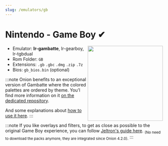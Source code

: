 ```yaml
---
slug: /emulators/gb
---
```


# Nintendo - Game Boy ✔

<img src="https://user-images.githubusercontent.com/44569252/188292860-7a8d651b-77f7-4b91-bc63-528cdf8580e8.png" align="right" width="240" />

- Emulator: **lr-gambatte**, lr-gearboy, lr-tgbdual
- Rom Folder: `GB`
- Extensions: `.gb` `.gbc` `.dmg` `.zip` `.7z`
- Bios: `gb_bios.bin` (optional)

:::note
Onion benefits to an exceptional version of Gambatte where the colored palettes are ordered by theme. You'l find more information on it [on the dedicated repository](https://github.com/schmurtzm/gambatte-libretro/tree/advanced-color-organisation#gambatte---libretro-core---with-palette-style-color-organisation). 

And some explanations about [how to use it here](https://github.com/schmurtzm/gambatte-libretro/tree/advanced-color-organisation#how-to-use-this-new-palette-organization-).
:::

:::note
If you like overlays and filters, to get as close as possible to the original Game Boy experience, you can follow [Jeltron's guide here](https://github.com/OnionUI/Onion/discussions/708). <sub>(No need to download the packs anymore, they are integrated since Onion 4.2.0).</sub>
:::